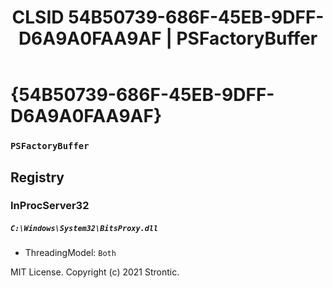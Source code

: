 ﻿---
title: "CLSID 54B50739-686F-45EB-9DFF-D6A9A0FAA9AF | PSFactoryBuffer"
excerpt: What is COM-Object CLSID 54B50739-686F-45EB-9DFF-D6A9A0FAA9AF?
---

# {54B50739-686F-45EB-9DFF-D6A9A0FAA9AF}

### `PSFactoryBuffer`

## Registry


### InProcServer32

##### `C:\Windows\System32\BitsProxy.dll`
* ThreadingModel: `Both`

MIT License. Copyright (c) 2021 Strontic.


